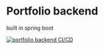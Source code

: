 # Portfolio backend

built in spring boot

[![portfolio backend CI/CD](https://github.com/devgithinji/portfolio-backend/actions/workflows/main.yml/badge.svg)](https://github.com/devgithinji/portfolio-backend/actions/workflows/main.yml)